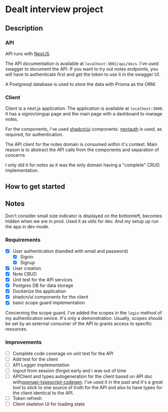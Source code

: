 # Dealt interview project

## Description

### API

API runs with [NestJS](https://nestjs.com/).

The API documentation is available at `localhost:3001/api/docs`. I've used swagger to document the API. If you want to try out notes endpoints, you will have to authenticate first and get the token to use it in the swagger UI.

A Postgresql database is used to store the data with Prisma as the ORM.

### Client

Client is a next.js application. The application is available at `localhost:3000`. It has a signin/singup page and the main page with a dashboard to manage notes.

For the components, i've used [shadcn/ui](https://ui.shadcn.com/) components.
[nextauth](https://next-auth.js.org/) is used, as required, for authentication.

The API client for the notes domain is consumed within it's context. Main reason is to abstract the API calls from the components and separation of concerns

I only did it for notes as it was the only domain having a "complete" CRUD implementation.

## How to get started

## Notes

Don't consider small size indicator is displayed on the bottomleft, becomes hidden when we are in prod. Used it as utils for dev. And my setup up run the app in dev mode.

### Requirements

- [x] User authentication (handled with email and password)
  - [x] Signin
  - [x] Signup
- [x] User creation
- [x] Note CRUD
- [x] Unit test for the API services
- [x] Postgres DB for data storage
- [x] Dockerize the application
- [x] shadcn/ui components for the client
- [x] basic scope guard implementation

Concerning the scope guard, I've added the scopes in the `login` method of my authentication sevice. It's only a demonstration. Usually, scopes should be set by an external consumer of the API to grants access to specific resources.

### Improvements

- [ ] Complete code coverage on unit test for the API
- [ ] Add test for the client
- [ ] API Logger implementation
- [ ] logout from session (forgot early and i was out of time
- [ ] APIClient and types autogeneration for the client based on API doc with[openapi-typescript-codegen](https://www.npmjs.com/package/openapi-typescript-codegen/v/0.11.2). I've used it in the past and it's a great tool to stick to one source of truth for the API and also to have types for the client identical to the API.
- [ ] Token refresh
- [ ] Client skeleton UI for loading state
